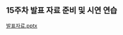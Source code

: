 ## 15주차 발표 자료 준비 및 시연 연습

[발표자료.pptx](https://github.com/user-attachments/files/20855465/default.pptx)
